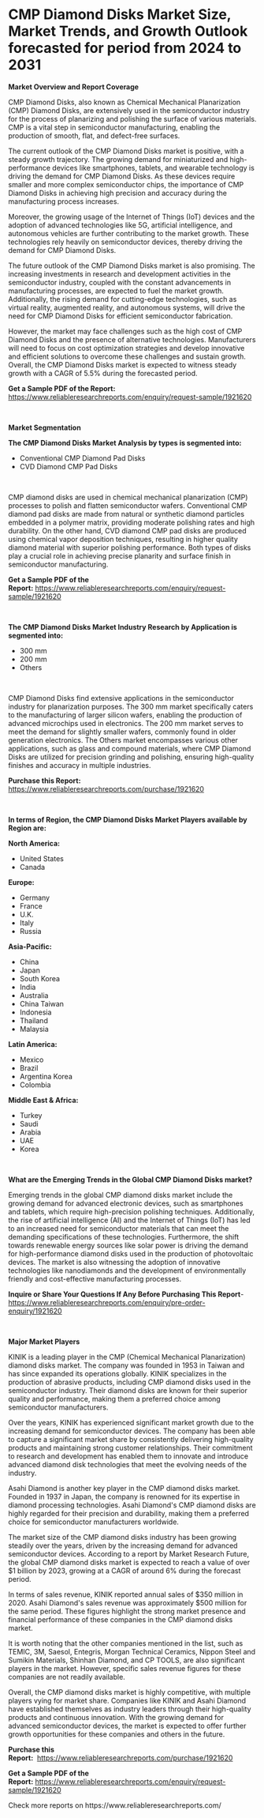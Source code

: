 <p><h1>CMP Diamond Disks Market Size, Market Trends, and Growth Outlook forecasted for period from 2024 to 2031</h1></p><p><strong>Market Overview and Report Coverage</strong></p>
<p><p>CMP Diamond Disks, also known as Chemical Mechanical Planarization (CMP) Diamond Disks, are extensively used in the semiconductor industry for the process of planarizing and polishing the surface of various materials. CMP is a vital step in semiconductor manufacturing, enabling the production of smooth, flat, and defect-free surfaces.</p><p>The current outlook of the CMP Diamond Disks market is positive, with a steady growth trajectory. The growing demand for miniaturized and high-performance devices like smartphones, tablets, and wearable technology is driving the demand for CMP Diamond Disks. As these devices require smaller and more complex semiconductor chips, the importance of CMP Diamond Disks in achieving high precision and accuracy during the manufacturing process increases.</p><p>Moreover, the growing usage of the Internet of Things (IoT) devices and the adoption of advanced technologies like 5G, artificial intelligence, and autonomous vehicles are further contributing to the market growth. These technologies rely heavily on semiconductor devices, thereby driving the demand for CMP Diamond Disks.</p><p>The future outlook of the CMP Diamond Disks market is also promising. The increasing investments in research and development activities in the semiconductor industry, coupled with the constant advancements in manufacturing processes, are expected to fuel the market growth. Additionally, the rising demand for cutting-edge technologies, such as virtual reality, augmented reality, and autonomous systems, will drive the need for CMP Diamond Disks for efficient semiconductor fabrication.</p><p>However, the market may face challenges such as the high cost of CMP Diamond Disks and the presence of alternative technologies. Manufacturers will need to focus on cost optimization strategies and develop innovative and efficient solutions to overcome these challenges and sustain growth. Overall, the CMP Diamond Disks market is expected to witness steady growth with a CAGR of 5.5% during the forecasted period.</p></p>
<p><strong>Get a Sample PDF of the Report:</strong> <a href="https://www.reliableresearchreports.com/enquiry/request-sample/1921620">https://www.reliableresearchreports.com/enquiry/request-sample/1921620</a></p>
<p>&nbsp;</p>
<p><strong>Market Segmentation</strong></p>
<p><strong>The CMP Diamond Disks Market Analysis by types is segmented into:</strong></p>
<p><ul><li>Conventional CMP Diamond Pad Disks</li><li>CVD Diamond CMP Pad Disks</li></ul></p>
<p>&nbsp;</p>
<p><p>CMP diamond disks are used in chemical mechanical planarization (CMP) processes to polish and flatten semiconductor wafers. Conventional CMP diamond pad disks are made from natural or synthetic diamond particles embedded in a polymer matrix, providing moderate polishing rates and high durability. On the other hand, CVD diamond CMP pad disks are produced using chemical vapor deposition techniques, resulting in higher quality diamond material with superior polishing performance. Both types of disks play a crucial role in achieving precise planarity and surface finish in semiconductor manufacturing.</p></p>
<p><strong>Get a Sample PDF of the Report:</strong>&nbsp;<a href="https://www.reliableresearchreports.com/enquiry/request-sample/1921620">https://www.reliableresearchreports.com/enquiry/request-sample/1921620</a></p>
<p>&nbsp;</p>
<p><strong>The CMP Diamond Disks Market Industry Research by Application is segmented into:</strong></p>
<p><ul><li>300 mm</li><li>200 mm</li><li>Others</li></ul></p>
<p>&nbsp;</p>
<p><p>CMP Diamond Disks find extensive applications in the semiconductor industry for planarization purposes. The 300 mm market specifically caters to the manufacturing of larger silicon wafers, enabling the production of advanced microchips used in electronics. The 200 mm market serves to meet the demand for slightly smaller wafers, commonly found in older generation electronics. The Others market encompasses various other applications, such as glass and compound materials, where CMP Diamond Disks are utilized for precision grinding and polishing, ensuring high-quality finishes and accuracy in multiple industries.</p></p>
<p><strong>Purchase this Report:</strong>&nbsp; <a href="https://www.reliableresearchreports.com/purchase/1921620">https://www.reliableresearchreports.com/purchase/1921620</a></p>
<p>&nbsp;</p>
<p><strong>In terms of Region, the CMP Diamond Disks Market Players available by Region are:</strong></p>
<p>
    <p> <strong> North America: </strong>
        <ul>
            <li>United States</li>
            <li>Canada</li>
        </ul>
        </p> 
    <p> <strong> Europe: </strong>
        <ul>
            <li>Germany</li>
            <li>France</li>
            <li>U.K.</li>
            <li>Italy</li>
            <li>Russia</li>
        </ul>
        </p> 
    <p> <strong> Asia-Pacific: </strong>
        <ul>
            <li>China</li>
            <li>Japan</li>
            <li>South Korea</li>
            <li>India</li>
            <li>Australia</li>
            <li>China Taiwan</li>
            <li>Indonesia</li>
            <li>Thailand</li>
            <li>Malaysia</li>
        </ul>
        </p> 
    <p> <strong> Latin America: </strong>
        <ul>
            <li>Mexico</li>
            <li>Brazil</li>
            <li>Argentina Korea</li>
            <li>Colombia</li>
        </ul>
        </p> 
    <p> <strong> Middle East & Africa: </strong>
        <ul>
            <li>Turkey</li>
            <li>Saudi</li>
            <li>Arabia</li>
            <li>UAE</li>
            <li>Korea</li>
        </ul>
    </p>
    </p>
<p>&nbsp;</p>
<p><strong>What are the Emerging Trends in the Global CMP Diamond Disks market?</strong></p>
<p><p>Emerging trends in the global CMP diamond disks market include the growing demand for advanced electronic devices, such as smartphones and tablets, which require high-precision polishing techniques. Additionally, the rise of artificial intelligence (AI) and the Internet of Things (IoT) has led to an increased need for semiconductor materials that can meet the demanding specifications of these technologies. Furthermore, the shift towards renewable energy sources like solar power is driving the demand for high-performance diamond disks used in the production of photovoltaic devices. The market is also witnessing the adoption of innovative technologies like nanodiamonds and the development of environmentally friendly and cost-effective manufacturing processes.</p></p>
<p><strong>Inquire or Share Your Questions If Any Before Purchasing This Report</strong>- <a href="https://www.reliableresearchreports.com/enquiry/pre-order-enquiry/1921620">https://www.reliableresearchreports.com/enquiry/pre-order-enquiry/1921620</a></p>
<p>&nbsp;</p>
<p><strong>Major Market Players</strong></p>
<p><p>KINIK is a leading player in the CMP (Chemical Mechanical Planarization) diamond disks market. The company was founded in 1953 in Taiwan and has since expanded its operations globally. KINIK specializes in the production of abrasive products, including CMP diamond disks used in the semiconductor industry. Their diamond disks are known for their superior quality and performance, making them a preferred choice among semiconductor manufacturers.</p><p>Over the years, KINIK has experienced significant market growth due to the increasing demand for semiconductor devices. The company has been able to capture a significant market share by consistently delivering high-quality products and maintaining strong customer relationships. Their commitment to research and development has enabled them to innovate and introduce advanced diamond disk technologies that meet the evolving needs of the industry.</p><p>Asahi Diamond is another key player in the CMP diamond disks market. Founded in 1937 in Japan, the company is renowned for its expertise in diamond processing technologies. Asahi Diamond's CMP diamond disks are highly regarded for their precision and durability, making them a preferred choice for semiconductor manufacturers worldwide.</p><p>The market size of the CMP diamond disks industry has been growing steadily over the years, driven by the increasing demand for advanced semiconductor devices. According to a report by Market Research Future, the global CMP diamond disks market is expected to reach a value of over $1 billion by 2023, growing at a CAGR of around 6% during the forecast period.</p><p>In terms of sales revenue, KINIK reported annual sales of $350 million in 2020. Asahi Diamond's sales revenue was approximately $500 million for the same period. These figures highlight the strong market presence and financial performance of these companies in the CMP diamond disks market.</p><p>It is worth noting that the other companies mentioned in the list, such as TEMIC, 3M, Saesol, Entegris, Morgan Technical Ceramics, Nippon Steel and Sumikin Materials, Shinhan Diamond, and CP TOOLS, are also significant players in the market. However, specific sales revenue figures for these companies are not readily available.</p><p>Overall, the CMP diamond disks market is highly competitive, with multiple players vying for market share. Companies like KINIK and Asahi Diamond have established themselves as industry leaders through their high-quality products and continuous innovation. With the growing demand for advanced semiconductor devices, the market is expected to offer further growth opportunities for these companies and others in the future.</p></p>
<p><strong>Purchase this Report:</strong>&nbsp;&nbsp;<a href="https://www.reliableresearchreports.com/purchase/1921620">https://www.reliableresearchreports.com/purchase/1921620</a></p>
<p></p>
<p><strong>Get a Sample PDF of the Report:</strong>&nbsp;<a href="https://www.reliableresearchreports.com/enquiry/request-sample/1921620">https://www.reliableresearchreports.com/enquiry/request-sample/1921620</a></p>
<p>Check more reports on https://www.reliableresearchreports.com/</p>